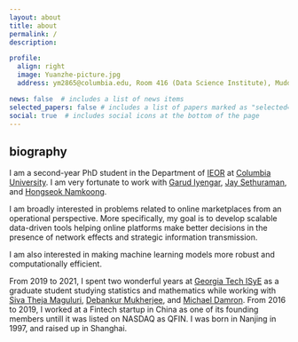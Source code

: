```yaml
---
layout: about
title: about
permalink: /
description: 

profile:
  align: right
  image: Yuanzhe-picture.jpg
  address: ym2865@columbia.edu, Room 416 (Data Science Institute), Mudd Building, 500 W 120th St, New York

news: false  # includes a list of news items
selected_papers: false # includes a list of papers marked as "selected={true}"
social: true  # includes social icons at the bottom of the page
---
```


## biography

I am a second-year PhD student in the Department of [IEOR](https://www.ieor.columbia.edu/) at [Columbia University](https://www.columbia.edu/). I am very fortunate to work with [Garud Iyengar](http://www.columbia.edu/~gi10/), [Jay Sethuraman](https://www.ieor.columbia.edu/faculty/jay-sethuraman), and [Hongseok Namkoong](https://hsnamkoong.github.io/). 

I am broadly interested in problems related to online marketplaces from an operational perspective. More specifically, my goal is to develop scalable data-driven tools helping online platforms make better decisions in the presence of network effects and strategic information transmission. 

I am also interested in making machine learning models more robust and computationally efficient.

From 2019 to 2021, I spent two wonderful years at [Georgia Tech ISyE](https://www.isye.gatech.edu/) as a graduate student studying statistics and mathematics while working with [Siva Theja Maguluri](https://sites.google.com/site/sivatheja/), [Debankur Mukherjee](https://www.debankur-mukherjee.com/), and  [Michael Damron](https://sites.google.com/view/mdamron22021). From 2016 to 2019, I worked at a Fintech startup in China as one of its founding members untill it was listed on NASDAQ as QFIN. I was born in Nanjing in 1997, and raised up in Shanghai.


  























